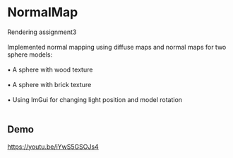 # NormalMap
Rendering assignment3
</br></br>
Implemented normal mapping using diffuse maps and normal maps for two sphere models:</br></br>
•	A sphere with wood texture</br></br>
•	A sphere with brick texture</br></br>
•	Using ImGui for changing light position and model rotation</br></br>

Demo
---
https://youtu.be/iYwS5GSOJs4
